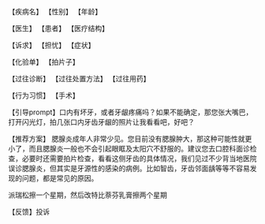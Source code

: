 
【疾病名】
【性别】
【年龄】

【医生】
【患者】
【医疗结构】 

【诉求】
【担忧】
【症状】

【化验单】
【拍片子】

【过往诊断】
【过往处置方法】
【过往用药】

【行为习惯】
【手术】


【引导prompt】口内有坏牙，或者牙龈疼痛吗？如果不能确定，那您张大嘴巴，打开闪光灯，拍几张口内牙齿牙龈的照片让我看看吧，好吧？

【推荐方案】
腮腺炎成年人非常少见。您目前没有腮腺肿大，那这种可能性就更小了，而且腮腺炎一般也不会引起眼眶及太阳穴不舒服的。建议您去口腔科面诊检查，必要时还需要拍片检查，看看这侧牙齿的具体情况，我们见过不少背当地医院误诊腮腺炎，但其实是牙源性的感染的病例。比如智齿，牙齿邻面龋等等不容易发现的问题，都是常见的原因。

派瑞松擦一个星期，然后改特比萘芬乳膏擦两个星期


【反馈】投诉
